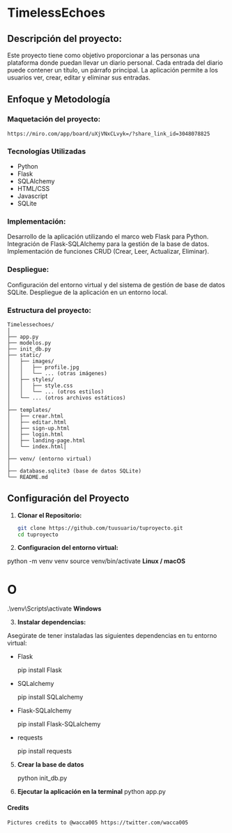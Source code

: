 # TimelessEchoes

## Descripción del proyecto:

Este proyecto tiene como objetivo proporcionar a las personas una plataforma donde puedan llevar un diario personal. Cada entrada del diario puede contener un título, un párrafo principal. La aplicación permite a los usuarios ver, crear, editar y eliminar sus entradas.

## Enfoque y Metodología

### Maquetación del proyecto:

    https://miro.com/app/board/uXjVNxCLvyk=/?share_link_id=3048078825

### Tecnologías Utilizadas

- Python
- Flask
- SQLAlchemy
- HTML/CSS
- Javascript
- SQLite

### Implementación:

Desarrollo de la aplicación utilizando el marco web Flask para Python.
Integración de Flask-SQLAlchemy para la gestión de la base de datos.
Implementación de funciones CRUD (Crear, Leer, Actualizar, Eliminar).

### Despliegue:

Configuración del entorno virtual y del sistema de gestión de base de datos SQLite.
Despliegue de la aplicación en un entorno local.

### Estructura del proyecto:
    Timelessechoes/
    │
    ├── app.py
    ├── modelos.py
    ├── init_db.py
    ├── static/
    │   ├── images/
    │   │   ├── profile.jpg
    │   │   └── ... (otras imágenes)
    │   ├── styles/
    │   │   ├── style.css
    │   │   └── ... (otros estilos)
    │   └── ... (otros archivos estáticos)
    │
    ├── templates/
    │   ├── crear.html
    │   ├── editar.html
    │   ├── sign-up.html
    │   ├── login.html
    │   ├── landing-page.html
    │   └── index.html│   
    │
    ├── venv/ (entorno virtual)
    │
    ├── database.sqlite3 (base de datos SQLite)
    └── README.md



## Configuración del Proyecto

1. **Clonar el Repositorio:**
   ```bash
   git clone https://github.com/tuusuario/tuproyecto.git
   cd tuproyecto

2. **Configuracion del entorno virtual:**

python -m venv venv
source venv/bin/activate  **Linux / macOS**
# O
.\venv\Scripts\activate  **Windows**


3. **Instalar dependencias:**

Asegúrate de tener instaladas las siguientes dependencias en tu entorno virtual:

- Flask

    pip install Flask

- SQLalchemy

    pip install SQLalchemy

- Flask-SQLalchemy

    pip install Flask-SQLalchemy

- requests

    pip install requests


5. **Crear la base de datos**

    python init_db.py

4. **Ejecutar la aplicación en la terminal**
    python app.py


#### Credits

    Pictures credits to @wacca005 https://twitter.com/wacca005
